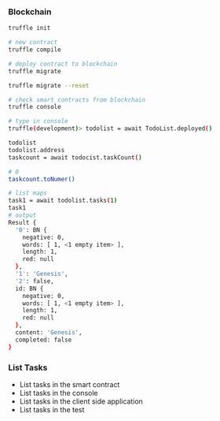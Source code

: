 ### Blockchain

```sh
truffle init

# new contract
truffle compile

# deploy contract to blockchain 
truffle migrate

truffle migrate --reset

# check smart contracts from blockchain
truffle console

# type in console
truffle(development)> todolist = await TodoList.deployed()

todolist
todolist.address
taskcount = await todocist.taskCount()

# 0
taskcount.toNumer()

# list maps
task1 = await todolist.tasks(1)
task1
# output
Result {
  '0': BN {
    negative: 0,
    words: [ 1, <1 empty item> ],
    length: 1,
    red: null
  },
  '1': 'Genesis',
  '2': false,
  id: BN {
    negative: 0,
    words: [ 1, <1 empty item> ],
    length: 1,
    red: null
  },
  content: 'Genesis',
  completed: false
}
```

### List Tasks

- List tasks in the smart contract
- List tasks in the console
- List tasks in the client side application
- List tasks in the test
